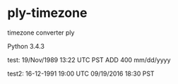 # ply-timezone
timezone converter ply

Python 3.4.3

test: 19/Nov/1989 13:22 UTC PST ADD 400 mm/dd/yyyy

test2: 16-12-1991 19:00 UTC 09/19/2016 18:30 PST